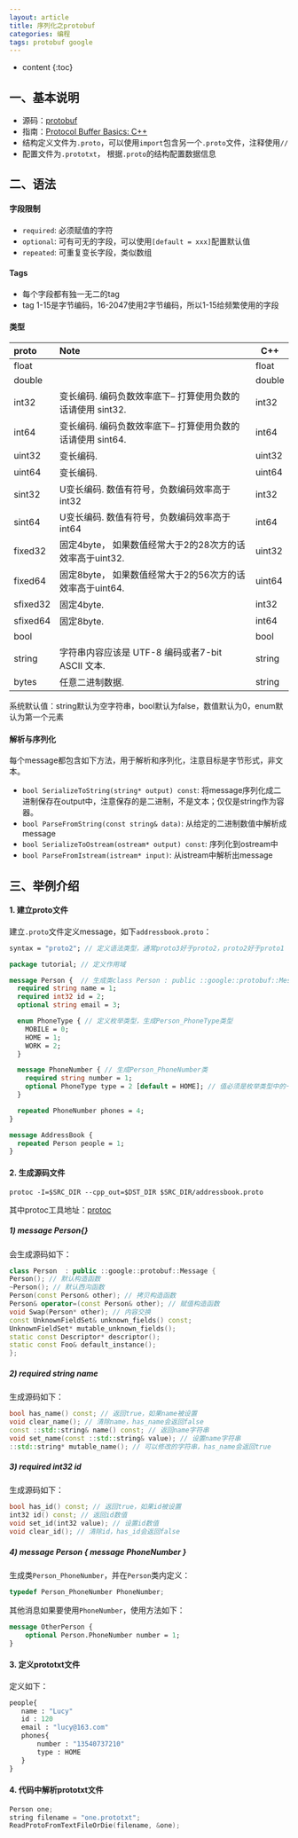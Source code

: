 ```yaml
---
layout: article
title: 序列化之protobuf
categories: 编程
tags: protobuf google
---
```


* content
{:toc}
## 一、基本说明

* 源码：[protobuf](https://github.com/google/protobuf)
* 指南：[Protocol Buffer Basics: C++](https://developers.google.com/protocol-buffers/docs/cpptutorial)
* 结构定义文件为`.proto`，可以使用`import`包含另一个`.proto`文件，注释使用`//`
* 配置文件为`.prototxt`， 根据`.proto`的结构配置数据信息

<!--more-->

## 二、语法

#### 字段限制

* `required`: 必须赋值的字符
* `optional`: 可有可无的字段，可以使用`[default = xxx]`配置默认值
* `repeated`: 可重复变长字段，类似数组

#### Tags

* 每个字段都有独一无二的tag
* tag 1-15是字节编码，16-2047使用2字节编码，所以1-15给频繁使用的字段

#### 类型

| proto    | Note                                                       | C++    |
| :------- | :--------------------------------------------------------- | ------ |
| float    |                                                            | float  |
| double   |                                                            | double |
| int32    | 变长编码. 编码负数效率底下– 打算使用负数的话请使用 sint32. | int32  |
| int64    | 变长编码. 编码负数效率底下– 打算使用负数的话请使用 sint64. | int64  |
| uint32   | 变长编码.                                                  | uint32 |
| uint64   | 变长编码.                                                  | uint64 |
| sint32   | U变长编码. 数值有符号，负数编码效率高于int32               | int32  |
| sint64   | U变长编码. 数值有符号，负数编码效率高于int64               | int64  |
| fixed32  | 固定4byte， 如果数值经常大于2的28次方的话效率高于uint32.   | uint32 |
| fixed64  | 固定8byte， 如果数值经常大于2的56次方的话效率高于uint64.   | uint64 |
| sfixed32 | 固定4byte.                                                 | int32  |
| sfixed64 | 固定8byte.                                                 | int64  |
| bool     |                                                            | bool   |
| string   | 字符串内容应该是 UTF-8 编码或者7-bit ASCII 文本.           | string |
| bytes    | 任意二进制数据.                                            | string |

系统默认值：string默认为空字符串，bool默认为false，数值默认为0，enum默认为第一个元素

#### 解析与序列化

每个message都包含如下方法，用于解析和序列化，注意目标是字节形式，非文本。

- `bool SerializeToString(string* output) const`: 将message序列化成二进制保存在output中，注意保存的是二进制，不是文本；仅仅是string作为容器。
- `bool ParseFromString(const string& data)`: 从给定的二进制数值中解析成message
- `bool SerializeToOstream(ostream* output) const`: 序列化到ostream中
- `bool ParseFromIstream(istream* input)`: 从istream中解析出message

## 三、举例介绍

#### 1. 建立proto文件

建立`.proto`文件定义message，如下`addressbook.proto`：

```protobuf
syntax = "proto2"; // 定义语法类型，通常proto3好于proto2，proto2好于proto1

package tutorial; // 定义作用域

message Person {  // 生成类class Person : public ::google::protobuf::Message
  required string name = 1;
  required int32 id = 2;
  optional string email = 3;

  enum PhoneType { // 定义枚举类型，生成Person_PhoneType类型
    MOBILE = 0;
    HOME = 1;
    WORK = 2;
  }

  message PhoneNumber { // 生成Person_PhoneNumber类
    required string number = 1;
    optional PhoneType type = 2 [default = HOME]; // 值必须是枚举类型中的一个
  }

  repeated PhoneNumber phones = 4;
}

message AddressBook {
  repeated Person people = 1;
}
```

#### 2. 生成源码文件

`protoc -I=$SRC_DIR --cpp_out=$DST_DIR $SRC_DIR/addressbook.proto`

其中protoc工具地址：[protoc](https://github.com/google/protobuf/releases)

##### 1) message Person{}

会生成源码如下：

```c++
class Person  : public ::google::protobuf::Message {
Person(); // 默认构造函数
~Person(); // 默认西沟函数
Person(const Person& other); // 拷贝构造函数
Person& operator=(const Person& other); // 赋值构造函数
void Swap(Person* other); // 内容交换
const UnknownFieldSet& unknown_fields() const;
UnknownFieldSet* mutable_unknown_fields();
static const Descriptor* descriptor();
static const Foo& default_instance();
};
```

##### 2) required string name

生成源码如下：

```c++
bool has_name() const; // 返回true，如果name被设置
void clear_name(); // 清除name，has_name会返回false
const ::std::string& name() const; // 返回name字符串
void set_name(const ::std::string& value); // 设置name字符串
::std::string* mutable_name(); // 可以修改的字符串，has_name会返回true
```

##### 3) required int32 id

生成源码如下：

```c++
bool has_id() const; // 返回true，如果id被设置
int32 id() const; // 返回id数值
void set_id(int32 value); // 设置id数值
void clear_id(); // 清除id，has_id会返回false
```

##### 4) message Person { message PhoneNumber }

生成类`Person_PhoneNumber`，并在`Person`类内定义：

```c++
typedef Person_PhoneNumber PhoneNumber;
```

其他消息如果要使用`PhoneNumber`，使用方法如下：

```protobuf
message OtherPerson {
    optional Person.PhoneNumber number = 1;
}
```

#### 3. 定义prototxt文件

定义如下：

```protobuf
people{
   name : "Lucy"
   id : 120
   email : "lucy@163.com"
   phones{
       number : "13540737210"
       type : HOME
   }
}
```

#### 4. 代码中解析prototxt文件

```c++
Person one;
string filename = "one.prototxt";
ReadProtoFromTextFileOrDie(filename, &one);
```

